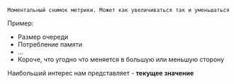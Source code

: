 	Моментальный снимок метрики. Может как увеличиваться так и уменьшаться


Пример:
- Размер очереди
- Потребление памяти
- ...
- Короче, что угодно что меняется в большую или меньшую сторону

Наибольший интерес нам представляет - **текущее значение**